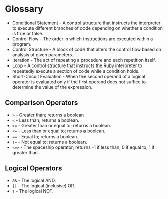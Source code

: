 # Glossary

* Conditional Statement - A control structure that instructs the interpreter to execute different branches of code depending on whether a condition is true or false.
* Control Flow - The order in which instructions are executed within a program.
* Control Structure - A block of code that alters the control flow based on analysis of given parameters.
* Iteration - The act of repeating a procedure and each repetition itself.
* Loop - A control structure that instructs the Ruby interpreter to repeatedly execute a section of code while a condition holds.
* Short-Circuit Evaluation - When the second operand of a logical operator is evaluated only if the first operand does not suffice to determine the value of the expression.


## Comparison Operators

* `>` - Greater than; returns a boolean.
* `<` - Less than; returns a boolean.
* `>=` - Greater than or equal to; returns a boolean.
* `<=` - Less than or equal to; returns a boolean.
* `==` - Equal to; returns a boolean.
* `!=` - Not equal to; returns a boolean.
* `<=>` - The spaceship operator; returns -1 if less than, 0 if equal to, 1 if greater than.


## Logical Operators

* `&&` - The logical AND.
* `||` - The logical (inclusive) OR.
* `!` - The logical NOT.
